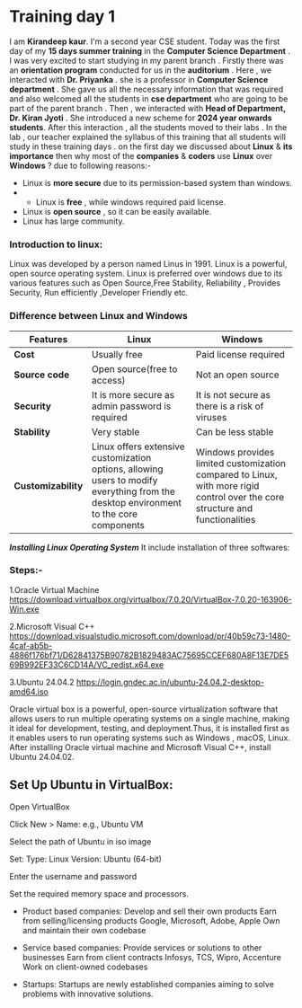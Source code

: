 # Training day 1
I am **Kirandeep kaur**. I'm a second year CSE student. Today was the first day of my **15 days summer training** in the **Computer Science Department** . I was very excited to start studying in my parent branch . Firstly there was an **orientation program** conducted for us in the **auditorium** . Here , we interacted with **Dr. Priyanka** . she is a  professor in **Computer Science department** . She gave us all the necessary information that was required and also welcomed all the students in **cse department** who are going to be part of the parent branch . Then , we interacted with **Head of Department, Dr. Kiran Jyoti** . She  introduced a new scheme for **2024 year onwards students**. After this interaction , all the students moved to their labs . In the lab , our teacher explained the syllabus of this training that all  students will study in these training days . on the  first day we discussed about **Linux** & **its importance** then why most of the **companies** & **coders** use **Linux** over **Windows** ? due to following reasons:- 
- Linux is **more secure** due to its permission-based system than windows.
- - Linux is **free** , while windows required paid license.
- Linux is **open source** , so it can be easily available.
- Linux has large community.

### Introduction to linux:
Linux was developed by a person named Linus in 1991. Linux is a powerful, open source operating system.
Linux is preferred over windows due to its various features such as Open Source,Free Stability, Reliability , Provides Security, Run efficiently ,Developer Friendly etc.
### Difference between Linux and Windows
|Features      |           Linux|             Windows|
|--------------|----------------|--------------------|
|**Cost**	|Usually free|	Paid license required|
|**Source code**|	Open source(free to access)|	Not an open source|
|**Security**	|It is more secure as admin password is required |	It is not secure as there is a risk of viruses|
|**Stability**	|Very stable|	Can be less stable|
|**Customizability**|	Linux offers extensive customization options, allowing users to modify everything from the desktop environment to the core components|	Windows provides limited customization compared to Linux, with more rigid control over the core structure and functionalities|

***Installing Linux Operating System*** It include installation of three softwares:
### Steps:-
1.Oracle Virtual Machine https://download.virtualbox.org/virtualbox/7.0.20/VirtualBox-7.0.20-163906-Win.exe

2.Microsoft Visual C++ https://download.visualstudio.microsoft.com/download/pr/40b59c73-1480-4caf-ab5b-4886f176bf71/D62841375B90782B1829483AC75695CCEF680A8F13E7DE569B992EF33C6CD14A/VC_redist.x64.exe

3.Ubuntu 24.04.2 https://login.gndec.ac.in/ubuntu-24.04.2-desktop-amd64.iso

Oracle virtual box is a powerful, open-source virtualization software that allows users to run multiple operating systems on a single machine, making it ideal for development, testing, and deployment.Thus, it is installed first as it enables users to run operating systems such as Windows , macOS, Linux.
After installing Oracle virtual machine and Microsoft Visual C++, install Ubuntu 24.04.02.

Set Up Ubuntu in VirtualBox:
-
Open VirtualBox

Click New > Name: e.g., Ubuntu VM

Select the path of Ubuntu in iso image

Set: Type: Linux Version: Ubuntu (64-bit)

Enter the username and password

Set the required memory space and processors.

- Product based companies:
Develop and sell their own products
Earn from selling/licensing products
Google, Microsoft, Adobe, Apple
Own and maintain their own codebase

- Service based companies:
Provide services or solutions to other businesses
Earn from client contracts
Infosys, TCS, Wipro, Accenture
Work on client-owned codebases

- Startups:
Startups are newly established companies aiming to solve problems with innovative solutions.
